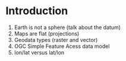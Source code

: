 Introduction
==================

1. Earth is not a sphere (talk about the datum)
2. Maps are flat (projections)
3. Geodata types (raster and vector)
4. OGC Simple Feature Acess data model
5. lon/lat versus lat/lon



